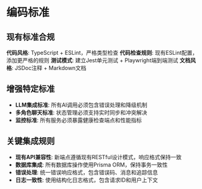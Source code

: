 # 编码标准

## 现有标准合规
**代码风格**: TypeScript + ESLint，严格类型检查
**代码检查规则**: 现有ESLint配置，添加更严格的规则
**测试模式**: 建立Jest单元测试 + Playwright端到端测试
**文档风格**: JSDoc注释 + Markdown文档

## 增强特定标准
- **LLM集成标准**: 所有AI调用必须包含错误处理和降级机制
- **多角色聊天标准**: 状态管理必须支持实时同步和冲突解决
- **监控标准**: 所有服务必须暴露健康检查端点和性能指标

## 关键集成规则
- **现有API兼容性**: 新端点遵循现有RESTful设计模式，响应格式保持一致
- **数据库集成**: 所有数据库操作使用Prisma ORM，保持事务一致性
- **错误处理**: 统一错误响应格式，包含错误码、消息和追踪信息
- **日志一致性**: 使用结构化日志格式，包含请求ID和用户上下文